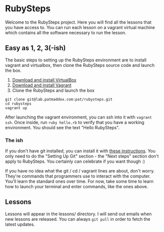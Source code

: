 # RubySteps

Welcome to the RubySteps project. Here you will find all the lessons that you
have access to. You can run each lesson on a vagrant virtual machine which contains all
the software necessary to run the lesson.

## Easy as 1, 2, 3(-ish)

The basic steps to setting up the RubySteps environment are to install vagrant
and virtualbox, then clone the RubySteps source code and launch the box.

1. [Download and install VirtualBox](https://www.virtualbox.org/wiki/Downloads)
2. [Download and install Vagrant](https://docs.vagrantup.com/v2/installation/index.html)
3. Clone the RubySteps and launch the box

```
git clone git@lab.patmaddox.com:pat/rubysteps.git
cd rubysteps
vagrant up
```

After launching the vagrant environment, you can ssh into it with `vagrant
ssh`. Once inside, run `ruby hello.rb` to verify that you have a working
environment. You should see the text "Hello RubySteps".

### The ish

If you don't have git installed, you can install it with
[these instructions](https://help.github.com/articles/set-up-git). You only need
to do the "Setting Up Git" section - the "Next steps" section don't apply to
RubySteps. You certainly can celebrate if you want though :)

If you have no idea what the git / cd / vagrant lines are about, don't
worry. They're commands that programmers use to interact with the
computer. You'll learn the standard ones over time. For now, take some time to
learn how to launch your terminal and enter commands, like the ones above.

## Lessons

Lessons will appear in the lessons/ directory. I will send out emails when new
lessons are released. You can always `git pull` in order to fetch the latest
updates.
